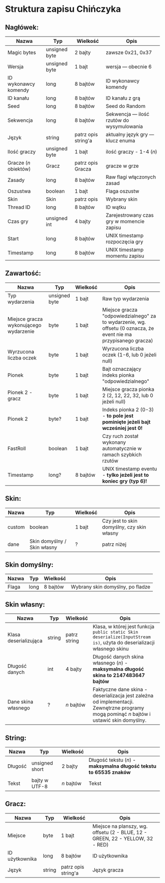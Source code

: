 # Struktura zapisu Chińczyka

## Nagłówek:
| Nazwa                   | Typ           | Wielkość            | Opis                                         |
|-------------------------|---------------|---------------------|----------------------------------------------|
| Magic bytes             | unsigned byte | 2 bajty             | zawsze 0x21, 0x37                            |
| Wersja                  | unsigned byte | 1 bajt              | wersja — obecnie 6                           |
| ID wykonawcy komendy    | long          | 8 bajtów            | ID wykonawcy komendy                         |
| ID kanału               | long          | 8 bajtów            | ID kanału z grą                              |
| Seed                    | long          | 8 bajtów            | Seed do Random                               |
| Sekwencja               | long          | 8 bajtów            | Sekwencja — ilość rzutów do wysymulowania    |
| Język                   | string        | patrz opis string'a | aktualny język gry — klucz enuma             |
| Ilość graczy            | unsigned byte | 1 bajt              | ilość graczy - 1-4 (*n*)                     |
| Gracze (*n* obiektów)   | Gracz         | patrz opis Gracza   | gracze w grze                                |
| Zasady                  | long          | 8 bajtów            | Raw flagi włączonych zasad                   |
| Oszustwa                | boolean       | 1 bajt              | Flaga oszustw                                |
| Skin                    | Skin          | patrz opis          | Wybrany skin                                 |
| Thread ID               | long          | 8 bajtów            | ID wątku                                     |
| Czas gry                | unsigned int  | 4 bajty             | Zarejestrowany czas gry w momencie zapisu    |
| Start                   | long          | 8 bajtów            | UNIX timestamp rozpoczęcia gry               |
| Timestamp               | long          | 8 bajtów            | UNIX timestamp momentu zapisu                |

## Zawartość:
| Nazwa                                  | Typ           | Wielkość | Opis                                                                                                             |
|----------------------------------------|---------------|----------|------------------------------------------------------------------------------------------------------------------|
| Typ wydarzenia                         | unsigned byte | 1 bajt   | Raw typ wydarzenia                                                                                               |
| Miejsce gracza wykonującego wydarzenie | byte          | 1 bajt   | Miejsce gracza "odpowiedzialnego" za to wydarzenie, wg. offsetu (0 oznacza, że event nie ma przypisanego gracza) |
| Wyrzucona liczba oczek                 | byte          | 1 bajt   | Wyrzucona liczba oczek (1-6, lub 0 jeżeli null)                                                                  |
| Pionek                                 | byte          | 1 bajt   | Bajt oznaczający indeks pionka "odpowiedzialnego"                                                                |
| Pionek 2 - gracz                       | byte          | 1 bajt   | Miejsce gracza pionka 2 (2, 12, 22, 32, lub 0 jeżeli null)                                                       |
| Pionek 2                               | byte?         | 1 bajt   | Indeks pionka 2 (0-3) - **to pole jest pominięte jeżeli bajt wcześniej jest 0!**                                 |
| FastRoll                               | boolean       | 1 bajt   | Czy ruch został wykonany automatycznie w ramach szybkich rzutów                                                  |
| Timestamp                              | long?         | 8 bajtów | UNIX timestamp eventu - **tylko jeżeli jest to koniec gry (typ 6)!**                                             |

## Skin:
| Nazwa  | Typ                         | Wielkość | Opis                                       |
|--------|-----------------------------|----------|--------------------------------------------|
| custom | boolean                     | 1 bajt   | Czy jest to skin domyślny, czy skin własny |
| dane   | Skin domyślny / Skin własny | ?        | patrz niżej                                |

## Skin domyślny:
| Nazwa | Typ  | Wielkość | Opis                             |
|-------|------|----------|----------------------------------|
| Flaga | long | 8 bajtów | Wybrany skin domyślny, po fladze |

## Skin własny:
| Nazwa                 | Typ    | Wielkość     | Opis                                                                                                                                      |
|-----------------------|--------|--------------|-------------------------------------------------------------------------------------------------------------------------------------------|
| Klasa deserializująca | string | patrz string | Klasa, w której jest funkcja `public static Skin deserialize(InputStream is)`, użyta do deserializacji własnego skinu                     |
| Długość danych        | int    | 4 bajty      | Długość danych skina własnego (*n*) - **maksymalna długość skina to 2147483647 bajtów**                                                   |
| Dane skina własnego   | ?      | *n* bajtów   | Faktyczne dane skina - deserializacja jest zależna od implementacji. Zewnętrzne programy mogą pominąć *n* bajtów i ustawić skin domyślny. |

## String:
| Nazwa   | Typ            | Wielkość   | Opis                                                                 |
|---------|----------------|------------|----------------------------------------------------------------------|
| Długość | unsigned short | 2 bajty    | Długość tekstu (*n*) - **maksymalna długość tekstu to 65535 znaków** |
| Tekst   | bajty w UTF-8  | *n* bajtów | Tekst                                                                |

## Gracz:
| Nazwa          | Typ    | Wielkość            | Opis                                                                          |
|----------------|--------|---------------------|-------------------------------------------------------------------------------|
| Miejsce        | byte   | 1 bajt              | Miejsce na planszy, wg. offsetu (2 - BLUE, 12 - GREEN, 22 - YELLOW, 32 - RED) |
| ID użytkownika | long   | 8 bajtów            | ID użytkownika                                                                |
| Język          | string | patrz opis string'a | Język gracza                                                                  |

